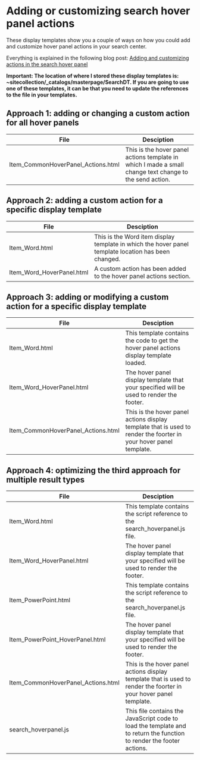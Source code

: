 Adding or customizing search hover panel actions
================

These display templates show you a couple of ways on how you could add and customize hover panel actions in your search center.

Everything is explained in the following blog post: [Adding and customizing actions in the search hover panel](https://www.eliostruyf.com/adding-customizing-actions-search-hover-panel/ "Adding and customizing actions in the search hover panel")

**Important: The location of where I stored these display templates is: ~sitecollection/_catalogs/masterpage/SearchDT. If you are going to use one of these templates, it can be that you need to update the references to the file in your templates.**

## Approach 1: adding or changing a custom action for all hover panels ##

File | Desciption
--- | ---
Item_CommonHoverPanel_Actions.html | This is the hover panel actions template in which I made a small change text change to the send action.

## Approach 2: adding a custom action for a specific display template ##

File | Desciption
--- | ---
Item_Word.html | This is the Word item display template in which the hover panel template location has been changed. 
Item_Word_HoverPanel.html | A custom action has been added to the hover panel actions section.

## Approach 3: adding or modifying a custom action for a specific display template ##

File | Desciption
--- | ---
Item_Word.html | This template contains the code to get the hover panel actions display template loaded.
Item_Word_HoverPanel.html | The hover panel display template that your specified will be used to render the footer.
Item_CommonHoverPanel_Actions.html | This is the hover panel actions display template that is used to render the foorter in your hover panel template.

## Approach 4: optimizing the third approach for multiple result types ##

File | Desciption
--- | ---
Item_Word.html | This template contains the script reference to the search_hoverpanel.js file.
Item_Word_HoverPanel.html | The hover panel display template that your specified will be used to render the footer.
Item_PowerPoint.html | This template contains the script reference to the search_hoverpanel.js file.
Item_PowerPoint_HoverPanel.html | The hover panel display template that your specified will be used to render the footer.
Item_CommonHoverPanel_Actions.html | This is the hover panel actions display template that is used to render the foorter in your hover panel template.
search_hoverpanel.js | This file contains the JavaScript code to load the template and to return the function to render the footer actions.
